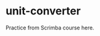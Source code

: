 # unit-converter

Practice from Scrimba course <a target="_blank" ref="https://scrimba.com/learn/learnjavascript/solo-project-unit-converter-cz9aPNSr">here</a>.
